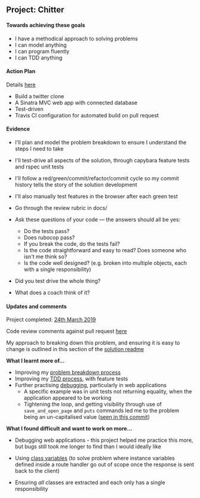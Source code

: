 ## Project: Chitter

#### Towards achieving these goals

- I have a methodical approach to solving problems
- I can model anything
- I can program fluently
- I can TDD anything


#### Action Plan

Details [here](https://github.com/makersacademy/chitter-challenge)

- Build a twitter clone
- A Sinatra MVC web app with connected database
- Test-driven
- Travis CI configuration for automated build on pull request


#### Evidence

- I'll plan and model the problem breakdown to ensure I understand the steps I need to take

- I'll test-drive all aspects of the solution, through capybara feature tests and rspec unit tests

- I'll follow a red/green/commit/refactor/commit cycle so my commit history tells the story of the solution development

- I'll also manually test features in the browser after each green test


<!-- (below from RPS project, as example...) -->

- Go through the review rubric in docs/
- Ask these questions of your code — the answers should all be yes:
  - Do the tests pass?
  - Does rubocop pass?
  - If you break the code, do the tests fail?
  - Is the code straightforward and easy to read? Does someone who isn't me think so?
  - Is the code well designed? (e.g. broken into multiple objects, each with a single responsibility)

- Did you test drive the whole thing?
- What does a coach think of it?

<!-- Update needed to everything below (currently from RPS) -->

#### Updates and comments

Project completed: [24th March 2019](https://github.com/mattTea/rps-challenge)

Code review comments against pull request [here](https://github.com/makersacademy/rps-challenge/pull/1234)


My approach to breaking down this problem, and ensuring it is easy to change is outlined in this section of the [solution readme](https://github.com/mattTea/rps-challenge#my-approach)


**What I learnt more of...**

- Improving my [problem breakdown process](https://github.com/mattTea/Portfolio/blob/master/processes/problem_breakdown.md)
- Improving my [TDD process](https://github.com/mattTea/Portfolio/blob/master/processes/tdd.md), with feature tests
- Further practising [debugging](https://github.com/mattTea/Portfolio/blob/master/processes/debugging.md), particularly in web applications
  - A specific example was in unit tests not returning equality, when the application appeared to be working
  - Tightening the loop, and getting visibility through use of `save_and_open_page` and `puts` commands led me to the problem being an un-capitalised value ([seen in this commit](https://github.com/mattTea/rps-challenge/commit/63dbc5123649e6191f3e767b85228c0061f1f668))


**What I found difficult and want to work on more...**

- Debugging web applications - this project helped me practice this more, but bugs still took me longer to find than I would ideally like

- Using [class variables](https://github.com/mattTea/Portfolio/blob/master/notes/week_4_raw_notes.md#learn-more) (to solve problem where instance variables defined inside a route handler go out of scope once the response is sent back to the client)

- Ensuring _all_ classes are extracted and each only has a single responsibility
